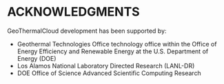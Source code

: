 ACKNOWLEDGMENTS
==============

GeoThermalCloud development has been supported by:

* Geothermal Technologies Office technology office within the Office of Energy Efficiency and Renewable Energy at the U.S. Department of Energy (DOE)
* Los Alamos National Laboratory Directed Research (LANL-DR)
* DOE Office of Science Advanced Scientific Computing Research